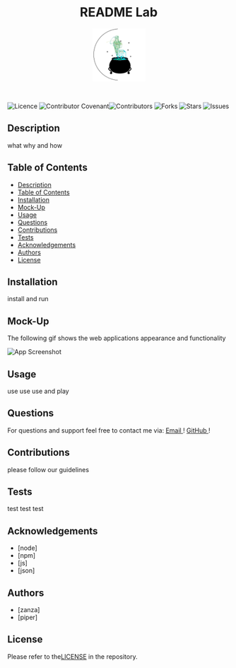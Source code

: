 
<h1 align="center"> README Lab </h1>
<p align="center"><img src="./assets/images/logo.png" alt="logo" width="120px" height="120px" /><br></p><br>

![Licence](https://img.shields.io/static/v1?label=License&message=ApacheLicense2.0&color=ff69b4)
![Contributor Covenant](https://img.shields.io/badge/Contributor%20Covenant-2.1-ff69b4.svg)![Contributors](https://img.shields.io/github/contributors/larigens/readme-lab?style=plastic&color=ff69b4)
         ![Forks](https://img.shields.io/github/forks/larigens/readme-lab?style=plastic&color=ff69b4)
         ![Stars](https://img.shields.io/github/stars/larigens/readme-lab?style=plastic&color=ff69b4)
         ![Issues](https://img.shields.io/github/issues/larigens/readme-lab?style=plastic&color=ff69b4)

## Description

what why and how

## Table of Contents

- [Description](#description)
- [Table of Contents](#table-of-contents)
- [Installation](#installation)
- [Mock-Up](#mock-up)
- [Usage](#usage)
- [Questions](#questions)
- [Contributions](#contributions)
- [Tests](#tests)
- [Acknowledgements](#acknowledgements)
- [Authors](#authors)
- [License](#license)

## Installation

install and run

## Mock-Up

The following gif shows the web applications appearance and functionality

![App Screenshot](./images/demo.gif)

## Usage

use use use and play

## Questions

For questions and support feel free to contact me via:
<a href="mailto:larigens@gmail.com"> Email </a>!
<a href="https://github.com/larigens"> GitHub </a>!
 
## Contributions

please follow our guidelines

## Tests

test test test

## Acknowledgements

- [node]
- [npm]
- [js]
- [json]


## Authors

- [zanza]
- [piper]


## License

Please refer to the[LICENSE](https://choosealicense.com/licenses/apache-2.0/) in the repository.